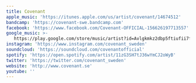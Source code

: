 ```yaml
---
title: Covenant
apple_music: 'https://itunes.apple.com/us/artist/covenant/14674512'
bandcamp: 'https://covenant-swe.bandcamp.com'
facebook: 'https://www.facebook.com/Covenant-OFFICIAL-156626197713557'
google_music: >-
   https://play.google.com/store/music/artist?id=Avlgkmkz2dbp5ftiufii7ftz6ga
instagram: 'https://www.instagram.com/covenant_sweden'
soundcloud: 'https://soundcloud.com/covenantofficial'
spotify: 'https://open.spotify.com/artist/11zG3SH7tJ36wYmCJ2oWyB'
twitter: 'https://twitter.com/covenant_sweden'
website: 'http://www.covenant.se'
youtube: ''
---
```

